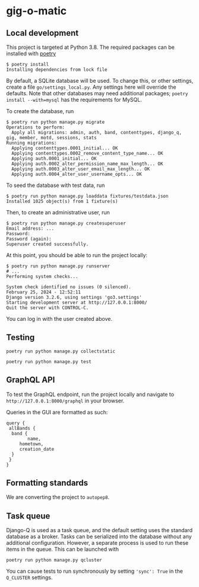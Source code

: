 # gig-o-matic

## Local development

This project is targeted at Python 3.8.  The required packages can be installed with [poetry](python-poetry.org)

```shellsession
$ poetry install
Installing dependencies from lock file
```

By default, a SQLite database will be used.  To change this, or other settings, create a file `go/settings_local.py`.  Any settings here will override the defaults.  Note that other databases may need additional packages; `poetry install --with=mysql` has the requirements for MySQL.

To create the database, run

```shellsession
$ poetry run python manage.py migrate
Operations to perform:
  Apply all migrations: admin, auth, band, contenttypes, django_q, gig, member, motd, sessions, stats
Running migrations:
  Applying contenttypes.0001_initial... OK
  Applying contenttypes.0002_remove_content_type_name... OK
  Applying auth.0001_initial... OK
  Applying auth.0002_alter_permission_name_max_length... OK
  Applying auth.0003_alter_user_email_max_length... OK
  Applying auth.0004_alter_user_username_opts... OK
```

To seed the database with test data, run

```shellsession
$ poetry run python manage.py loaddata fixtures/testdata.json
Installed 1025 object(s) from 1 fixture(s)
```

Then, to create an administrative user, run

```shellsession
$ poetry run python manage.py createsuperuser
Email address: ...
Password:
Password (again):
Superuser created successfully.
```

At this point, you should be able to run the project locally:

```shellsession
$ poetry run python manage.py runserver
# ...
Performing system checks...

System check identified no issues (0 silenced).
February 25, 2024 - 12:52:11
Django version 3.2.6, using settings 'go3.settings'
Starting development server at http://127.0.0.1:8000/
Quit the server with CONTROL-C.
```

You can log in with the user created above.

## Testing

```shellsession
poetry run python manage.py collectstatic
```

```shellsession
poetry run python manage.py test
```

## GraphQL API

To test the GraphQL endpoint, run the project locally and navigate to `http://127.0.0.1:8000/graphql` in your browser.

Queries in the GUI are formatted as such:

```shellsession
query {
 allBands {
  band {
        name,
     hometown,
     creation_date
  }
 }
}
```

## Formatting standards

We are converting the project to `autopep8`.

## Task queue

Django-Q is used as a task queue, and the default setting uses the standard database as a broker.  Tasks can be serialized into the database without any additional configuration.  However, a separate process is used to run these items in the queue.  This can be launched with

```shellsession
poetry run python manage.py qcluster
```

You can cause tests to run synchronously by setting `'sync': True` in the `Q_CLUSTER` settings.
